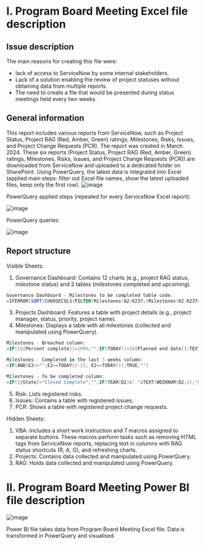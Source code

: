 # I. Program Board Meeting Excel file description
## Issue description
The main reasons for creating this file were:
- lack of access to ServiceNow by some internal stakeholders.
- Lack of a solution enabling the review of project statuses without obtaining data from multiple reports.
- The need to create a file that would be presented during status meetings held every two weeks.
## General information
This report includes various reports from ServiceNow, such as Project Status, Project RAG (Red, Amber, Green) ratings, Milestones, Risks, Issues, and Project Change Requests (PCR). The report was created in March 2024.
These six reports (Project Status, Project RAG (Red, Amber, Green) ratings, Milestones, Risks, Issues, and Project Change Requests (PCR)) are downloaded from ServiceNow and uploaded to a dedicated folder on SharePoint. Using PowerQuery, the latest data is integrated into Excel (applied main steps: filter out Excel file names, show the latest uploaded files, keep only the first row).
![image](https://github.com/user-attachments/assets/10a25461-c3b5-499c-831f-45584834de74)



PowerQuery applied steps (repeated for every ServiceNow Excel report):

![image](https://github.com/user-attachments/assets/740ec96e-0300-4da8-b2ca-e0e5502223c1)


PowerQuery queries:

![image](https://github.com/user-attachments/assets/a176e688-2a38-42ab-a990-2cdb7717043d)


## Report structure

Visible Sheets:
1. Governance Dashboard: Contains 12 charts (e.g., project RAG status, milestone status) and 2 tables (milestones completed and upcoming).
```PowerShell
Governance Dashboard - Milestones to be completed table code:
=IFERROR(SORT(CHOOSECOLS(FILTER(Milestones!A2:K237;(Milestones!K2:K237="To be completed")*(Milestones!F2:F237<>"Pending")*(Milestones!F2:F237<>"Pending Customer");"");1;2;4;6);3;1);"")

```
3. Projects Dashboard: Features a table with project details (e.g., project manager, status, priority, project name).
4. Milestones: Displays a table with all milestones (collected and manipulated using PowerQuery).
```PowerShell
Milestones - Breached column:
=IF([@[Percent complete]]=100%;"";IF(TODAY()>[@[Planned end date]];TEXTJOIN(" by ";TRUE;"Breached";TODAY()-D2)&" days";""))

Milestones - Completed in the last 3 weeks column:
=IF(AND(E2<>"";E2>=TODAY()-21; E2<=TODAY());TRUE;"")

Milestones - To be completed column:
=IF([@State]="Closed Complete";"";IF(YEAR(D2)&"-"&TEXT(WEEKNUM(D2;2);"00")<YEAR(TODAY())&"-"&TEXT(WEEKNUM(TODAY();2);"00");"Breached";"To be completed"))
```
5. Risk: Lists registered risks.
6. Issues: Contains a table with registered issues.
7. PCR: Shows a table with registered project change requests.

Hidden Sheets:
1. VBA: Includes a short work instruction and 7 macros assigned to separate buttons. These macros perform tasks such as removing HTML tags from ServiceNow reports, replacing text in columns with RAG status shortcuts (R, A, G), and refreshing charts.
2. Projects: Contains data collected and manipulated using PowerQuery.
3. RAG: Holds data collected and manipulated using PowerQuery.



# II. Program Board Meeting Power BI file description

![image](https://github.com/user-attachments/assets/90e7e4aa-8331-4217-92d0-56b0637b6c0f)


Power BI file takes data from Program Board Meeting Excel file. Data is transformed in PowerQuery and visualised.
